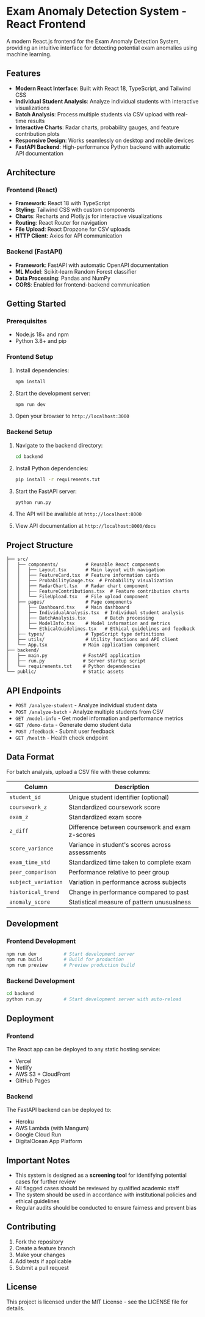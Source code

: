 # Exam Anomaly Detection System - React Frontend

A modern React.js frontend for the Exam Anomaly Detection System, providing an intuitive interface for detecting potential exam anomalies using machine learning.

## Features

- **Modern React Interface**: Built with React 18, TypeScript, and Tailwind CSS
- **Individual Student Analysis**: Analyze individual students with interactive visualizations
- **Batch Analysis**: Process multiple students via CSV upload with real-time results
- **Interactive Charts**: Radar charts, probability gauges, and feature contribution plots
- **Responsive Design**: Works seamlessly on desktop and mobile devices
- **FastAPI Backend**: High-performance Python backend with automatic API documentation

## Architecture

### Frontend (React)
- **Framework**: React 18 with TypeScript
- **Styling**: Tailwind CSS with custom components
- **Charts**: Recharts and Plotly.js for interactive visualizations
- **Routing**: React Router for navigation
- **File Upload**: React Dropzone for CSV uploads
- **HTTP Client**: Axios for API communication

### Backend (FastAPI)
- **Framework**: FastAPI with automatic OpenAPI documentation
- **ML Model**: Scikit-learn Random Forest classifier
- **Data Processing**: Pandas and NumPy
- **CORS**: Enabled for frontend-backend communication

## Getting Started

### Prerequisites
- Node.js 18+ and npm
- Python 3.8+ and pip

### Frontend Setup

1. Install dependencies:
   ```bash
   npm install
   ```

2. Start the development server:
   ```bash
   npm run dev
   ```

3. Open your browser to `http://localhost:3000`

### Backend Setup

1. Navigate to the backend directory:
   ```bash
   cd backend
   ```

2. Install Python dependencies:
   ```bash
   pip install -r requirements.txt
   ```

3. Start the FastAPI server:
   ```bash
   python run.py
   ```

4. The API will be available at `http://localhost:8000`
5. View API documentation at `http://localhost:8000/docs`

## Project Structure

```
├── src/
│   ├── components/          # Reusable React components
│   │   ├── Layout.tsx       # Main layout with navigation
│   │   ├── FeatureCard.tsx  # Feature information cards
│   │   ├── ProbabilityGauge.tsx  # Probability visualization
│   │   ├── RadarChart.tsx   # Radar chart component
│   │   ├── FeatureContributions.tsx  # Feature contribution charts
│   │   └── FileUpload.tsx   # File upload component
│   ├── pages/               # Page components
│   │   ├── Dashboard.tsx    # Main dashboard
│   │   ├── IndividualAnalysis.tsx  # Individual student analysis
│   │   ├── BatchAnalysis.tsx       # Batch processing
│   │   ├── ModelInfo.tsx    # Model information and metrics
│   │   └── EthicalGuidelines.tsx   # Ethical guidelines and feedback
│   ├── types/               # TypeScript type definitions
│   ├── utils/               # Utility functions and API client
│   └── App.tsx             # Main application component
├── backend/
│   ├── main.py             # FastAPI application
│   ├── run.py              # Server startup script
│   └── requirements.txt    # Python dependencies
└── public/                 # Static assets
```

## API Endpoints

- `POST /analyze-student` - Analyze individual student data
- `POST /analyze-batch` - Analyze multiple students from CSV
- `GET /model-info` - Get model information and performance metrics
- `GET /demo-data` - Generate demo student data
- `POST /feedback` - Submit user feedback
- `GET /health` - Health check endpoint

## Data Format

For batch analysis, upload a CSV file with these columns:

| Column | Description |
|--------|-------------|
| `student_id` | Unique student identifier (optional) |
| `coursework_z` | Standardized coursework score |
| `exam_z` | Standardized exam score |
| `z_diff` | Difference between coursework and exam z-scores |
| `score_variance` | Variance in student's scores across assessments |
| `exam_time_std` | Standardized time taken to complete exam |
| `peer_comparison` | Performance relative to peer group |
| `subject_variation` | Variation in performance across subjects |
| `historical_trend` | Change in performance compared to past |
| `anomaly_score` | Statistical measure of pattern unusualness |

## Development

### Frontend Development
```bash
npm run dev          # Start development server
npm run build        # Build for production
npm run preview      # Preview production build
```

### Backend Development
```bash
cd backend
python run.py        # Start development server with auto-reload
```

## Deployment

### Frontend
The React app can be deployed to any static hosting service:
- Vercel
- Netlify
- AWS S3 + CloudFront
- GitHub Pages

### Backend
The FastAPI backend can be deployed to:
- Heroku
- AWS Lambda (with Mangum)
- Google Cloud Run
- DigitalOcean App Platform

## Important Notes

- This system is designed as a **screening tool** for identifying potential cases for further review
- All flagged cases should be reviewed by qualified academic staff
- The system should be used in accordance with institutional policies and ethical guidelines
- Regular audits should be conducted to ensure fairness and prevent bias

## Contributing

1. Fork the repository
2. Create a feature branch
3. Make your changes
4. Add tests if applicable
5. Submit a pull request

## License

This project is licensed under the MIT License - see the LICENSE file for details.